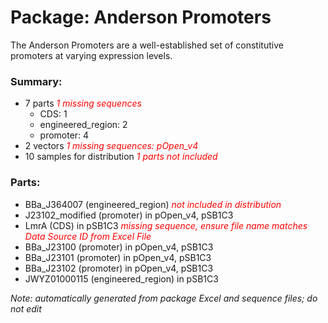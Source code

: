# Package: Anderson Promoters

The Anderson Promoters are a well-established set of constitutive promoters at varying expression levels.

### Summary:

- 7 parts _<span style="color:red">1 missing sequences</span>_
    - CDS: 1
    - engineered_region: 2
    - promoter: 4
- 2 vectors _<span style="color:red">1 missing sequences: pOpen_v4</span>_
- 10 samples for distribution _<span style="color:red">1 parts not included</span>_

### Parts:

- BBa_J364007 (engineered_region) _<span style="color:red">not included in distribution</span>_
- J23102_modified (promoter) in pOpen_v4, pSB1C3
- LmrA (CDS) in pSB1C3 _<span style="color:red">missing sequence, ensure file name matches Data Source ID from Excel File</span>_
- BBa_J23100 (promoter) in pOpen_v4, pSB1C3
- BBa_J23101 (promoter) in pOpen_v4, pSB1C3
- BBa_J23102 (promoter) in pOpen_v4, pSB1C3
- JWYZ01000115 (engineered_region) in pSB1C3

_Note: automatically generated from package Excel and sequence files; do not edit_
